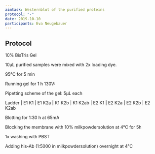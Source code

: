 ```yaml
---
aimtask: Westernblot of the purified proteins  
protocol: "-"
date: 2019-10-10  
participants: Eva Neugebauer
---    
```

## Protocol  


10% BisTris Gel

  

10µL purified samples were mixed with 2x loading dye.

95°C for 5 min

  

Running gel for 1 h 130V:

  

Pipetting scheme of the gel: 5µL each

Ladder | E1 K1 | E1 K2a | K1 K2b | K1 K2ab | E2 K1 | E2 K2a | E2 K2b | E2 K2ab

  

Blotting for 1:30 h at 65mA

  

Blocking the membrane with 10% milkpowdersolution at 4°C for 5h

  

1x washing with PBST

  

Adding his-Ab (1:5000 in milkpowdersolution) overnight at 4°C

![<Westernblot>](/labjournal-entries/images/wb2019-10-20)
